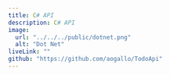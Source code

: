 ```yaml
---
title: C# API
description: C# API
image:
  url: "../../../public/dotnet.png"
  alt: "Dot Net"
liveLink: ""
github: "https://github.com/aogallo/TodoApi"
---
```


